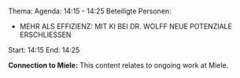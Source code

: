# 
Thema: 
Agenda: 14:15 - 14:25
Beteiligte Personen:
- MEHR ALS EFFIZIENZ: MIT KI BEI DR. WOLFF NEUE POTENZIALE ERSCHLIESSEN

Start: 14:15
End: 14:25

**Connection to Miele:** This content relates to ongoing work at Miele.
